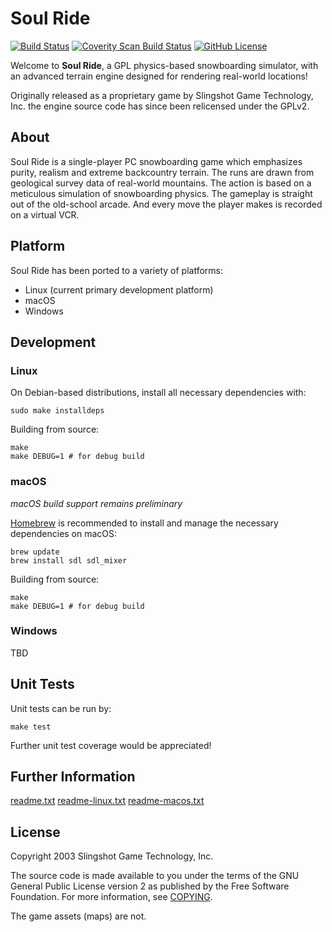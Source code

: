 # Soul Ride #

[![Build Status](https://travis-ci.org/Echelon9/soulride.svg?branch=master)](https://travis-ci.org/Echelon9/soulride)
[![Coverity Scan Build Status](https://img.shields.io/coverity/scan/9846.svg)](https://scan.coverity.com/projects/echelon9-soulride)
[![GitHub License](https://img.shields.io/badge/license-GPLv2-blue.svg)](https://raw.githubusercontent.com/Echelon9/soulride/master/COPYING)

Welcome to **Soul Ride**, a GPL physics-based snowboarding simulator, with an
advanced terrain engine designed for rendering real-world locations!

Originally released as a proprietary game by Slingshot Game Technology, Inc.
the engine source code has since been relicensed under the GPLv2.

## About ##

Soul Ride is a single-player PC snowboarding game which emphasizes
purity, realism and extreme backcountry terrain.  The runs are drawn
from geological survey data of real-world mountains.  The action is
based on a meticulous simulation of snowboarding physics.  The
gameplay is straight out of the old-school arcade.  And every move
the player makes is recorded on a virtual VCR.

## Platform ##

Soul Ride has been ported to a variety of platforms:

  * Linux (current primary development platform)
  * macOS
  * Windows

## Development ##

### Linux ###

On Debian-based distributions, install all necessary dependencies with:
```
sudo make installdeps
```
Building from source:
```
make
make DEBUG=1 # for debug build
```

### macOS ###

*macOS build support remains preliminary*

[Homebrew](http://brew.sh/) is recommended to install and manage the necessary
dependencies on macOS:
```
brew update
brew install sdl sdl_mixer
```
Building from source:
```
make
make DEBUG=1 # for debug build
```

### Windows ###

TBD

## Unit Tests ##

Unit tests can be run by:
```
make test
```
Further unit test coverage would be appreciated!

## Further Information ##

[readme.txt](readme.txt)
[readme-linux.txt](readme-linux.txt)
[readme-macos.txt](readme-macos.txt)

## License ##

Copyright 2003 Slingshot Game Technology, Inc.

The source code is made available to you under the terms of the GNU General
Public License version 2 as published by the Free Software Foundation. For more
information, see [COPYING](COPYING).

The game assets (maps) are not.
